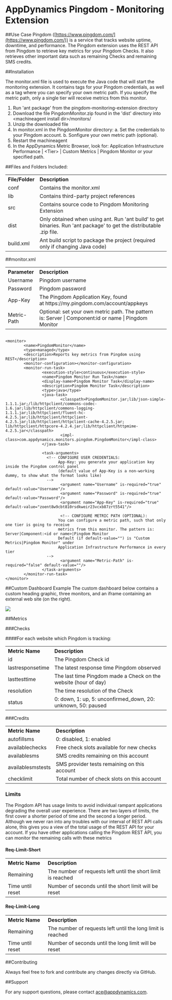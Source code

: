# AppDynamics Pingdom - Monitoring Extension

##Use Case
Pingdom ([https://www.pingdom.com/](https://www.pingdom.com/)) is a service that tracks website uptime, 
downtime, and performance. The Pingdom extension uses the REST API from Pingdom to retrieve key
metrics for your Pingdom Checks. It also retrieves other important data 
such as remaining Checks and remaining SMS credits.


##Installation

The monitor.xml file is used to execute the Java code that will start the monitoring extension. It contains
tags for your Pingdom credentials, as well as a tag where you can specify your own metric
path. If you specify the metric path, only a single tier will receive metrics from this
monitor.  

1. Run 'ant package' from the pingdom-monitoring-extension directory
2. Download the file PingdomMonitor.zip found in the 'dist' directory into \<machineagent install dir\>/monitors/
3. Unzip the downloaded file
4. In monitor.xml in the PingdomMonitor directory:
    a.  Set the credentials to your Pingdom account.
    b.  Sonfigure your own metric path (optional).
5. Restart the machineagent
6. In the AppDynamics Metric Browser, look for: Application Infrastructure Performance  | \<Tier\> | Custom Metrics | Pingdom Monitor or your specified path.

##Files and Folders Included:

<table><tbody>
<tr>
<th align = 'left'> File/Folder </th>
<th align = 'left'> Description </th>
</tr>
<tr>
<td class='confluenceTd'> conf </td>
<td class='confluenceTd'> Contains the monitor.xml </td>
</tr>
<tr>
<td class='confluenceTd'> lib </td>
<td class='confluenceTd'> Contains third-party project references </td>
</tr>
<tr>
<td class='confluenceTd'> src </td>
<td class='confluenceTd'> Contains source code to Pingdom Monitoring Extension </td>
</tr>
<tr>
<td class='confluenceTd'> dist </td>
<td class='confluenceTd'> Only obtained when using ant. Run 'ant build' to get binaries. Run 'ant package' to get the distributable .zip file. </td>
</tr>
<tr>
<td class='confluenceTd'> build.xml </td>
<td class='confluenceTd'> Ant build script to package the project (required only if changing Java code) </td>
</tr>
</tbody>
</table>


##monitor.xml
<table>
<th align = 'left'> Parameter </th>
<th align = 'left'> Description </th>
<tr>
<td>Username
</td>
<td>Pingdom username
</td>
</tr>
<tr>
<td>Password
</td>
<td>Pingdom password
</td>
</tr>
<tr>
<td>App-Key
</td>
<td>The Pingdom Application Key, found at https://my.pingdom.com/account/appkeys
</td>
</tr>
<tr>
<td>Metric-Path
</td>
<td>Optional: set your own metric path. The pattern is: Server | Component:id or name | Pingdom Monitor 
</td>
</tr>
</table>

~~~~

<monitor>
        <name>PingdomMonitor</name>
        <type>managed</type>
        <description>Reports key metrics from Pingdom using REST</description>
        <monitor-configuration></monitor-configuration>
        <monitor-run-task>
                <execution-style>continuous</execution-style>
                <name>Pingdom Monitor Run Task</name>
                <display-name>Pingdom Monitor Task</display-name>
                <description>Pingdom Monitor Task</description>
                <type>java</type>
                <java-task>
                        <classpath>PingdomMonitor.jar;lib/json-simple-1.1.1.jar;/lib/httpclient/commons-codec-1.6.jar;lib/httpclient/commons-logging-1.1.1.jar;lib/httpclient/fluent-hc-4.2.5.jar;lib/httpclient/httpclient-4.2.5.jar;lib/httpclient/httpclient-cache-4.2.5.jar; lib/httpclient/httpcore-4.2.4.jar;lib/httpclient/httpmime-4.2.5.jar</classpath>
                        <impl-class>com.appdynamics.monitors.pingdom.PingdomMonitor</impl-class>
                </java-task>
 
                <task-arguments>
                  <!-- CONFIGURE USER CREDENTIALS:
                       App-Key: you generate your application key inside the Pingdom control panel
                       (default value of App-Key is a non-working dummy, to show what the format looks like)
                  -->
                        <argument name="Username" is-required="true" default-value="Username"/>
                        <argument name="Password" is-required="true" default-value="Password"/>
                        <argument name="App-Key" is-required="true" default-value="zoent8w9cbt810rsdkweir23vcxb87zrt5541"/>
 
                        <!-- CONFIGURE METRIC PATH (OPTIONAL):
                       You can configure a metric path, such that only one tier is going to receive
                       metrics from this monitor. The pattern is: Server|Component:<id or name>|Pingdom Monitor
                       Default (if default-value="") is "Custom Metrics|Pingdom Monitor" under 
                       Application Infrastructure Performance in every tier
                  -->
                        <argument name="Metric-Path" is-required="false" default-value=""/>
                </task-arguments>
        </monitor-run-task>
</monitor>

~~~~

##Custom Dashboard Example
The custom dashboard below contains a custom heading graphic, three monitors, and an iframe containing an 
external web site (on the right).


![](http://appsphere.appdynamics.com/t5/image/serverpage/image-id/89i23687572CAA26EC0/image-size/original?v=mpbl-1&px=-1)

##Metrics

###Checks

####For each website which Pingdom is tracking:


<table><tbody>
<tr>
<th align = 'left'> Metric Name </th>
<th align = 'left'> Description </th>
</tr>
<tr>
<td class='confluenceTd'> id </td>
<td class='confluenceTd'> The Pingdom Check id </td>
</tr>
<tr>
<td class='confluenceTd'> lastresponsetime </td>
<td class='confluenceTd'> The latest response time Pingdom observed </td>
</tr>
<tr>
<td class='confluenceTd'> lasttesttime </td>
<td class='confluenceTd'> The last time Pingdom made a Check on the website (hour of day) </td>
</tr>
<tr>
<td class='confluenceTd'> resolution </td>
<td class='confluenceTd'> The time resolution of the Check </td>
</tr>
<tr>
<td class='confluenceTd'> status </td>
<td class='confluenceTd'> 0: down, 1: up, 5: unconfirmed_down, 20: unknown, 50: paused </td>
</tr>
</tbody>
</table>


###Credits


<table><tbody>
<tr>
<th align = 'left'> Metric Name </th>
<th align = 'left'> Description </th>
</tr>
<tr>
<td class='confluenceTd'> autofillsms </td>
<td class='confluenceTd'> 0: disabled, 1: enabled </td>
</tr>
<tr>
<td class='confluenceTd'> availablechecks </td>
<td class='confluenceTd'> Free check slots available for new checks </td>
</tr>
<tr>
<td class='confluenceTd'> availablesms </td>
<td class='confluenceTd'> SMS credits remaining on this account </td>
</tr>
<tr>
<td class='confluenceTd'> availablesmstests </td>
<td class='confluenceTd'> SMS provider tests remaining on this account </td>
</tr>
<tr>
<td class='confluenceTd'> checklimit </td>
<td class='confluenceTd'> Total number of check slots on this account </td>
</tr>
</tbody>
</table>



### Limits

The Pingdom API has usage limits to avoid individual rampant applications degrading the overall user experience. There are two layers of limits, the first cover a shorter period of time and the second a longer period. Although we never ran into any troubles with our interval of REST API calls alone, this gives you a view of the total usage of the REST API for your account. If you have other applications calling the Pingdom REST API, you can monitor the remaining calls with these metrics

#### Req-Limit-Short

<table><tbody>
<tr>
<th align = 'left'> Metric Name </th>
<th align = 'left'> Description </th>
</tr>
<tr>
<td class='confluenceTd'> Remaining </td>
<td class='confluenceTd'> The number of requests left until the short limit is reached </td>
</tr>
<tr>
<td class='confluenceTd'> Time until reset </td>
<td class='confluenceTd'> Number of seconds until the short limit will be reset </td>
</tr>
</tbody>
</table>

#### Req-Limit-Long

<table><tbody>
<tr>
<th align = 'left'> Metric Name </th>
<th align = 'left'> Description </th>
</tr>
<tr>
<td class='confluenceTd'> Remaining </td>
<td class='confluenceTd'> The number of requests left until the long limit is reached </td>
</tr>
<tr>
<td class='confluenceTd'> Time until reset </td>
<td class='confluenceTd'> Number of seconds until the long limit will be reset </td>
</tr>
</tbody>
</table>

##Contributing

Always feel free to fork and contribute any changes directly via GitHub.


##Support

For any support questions, please contact ace@appdynamics.com.
